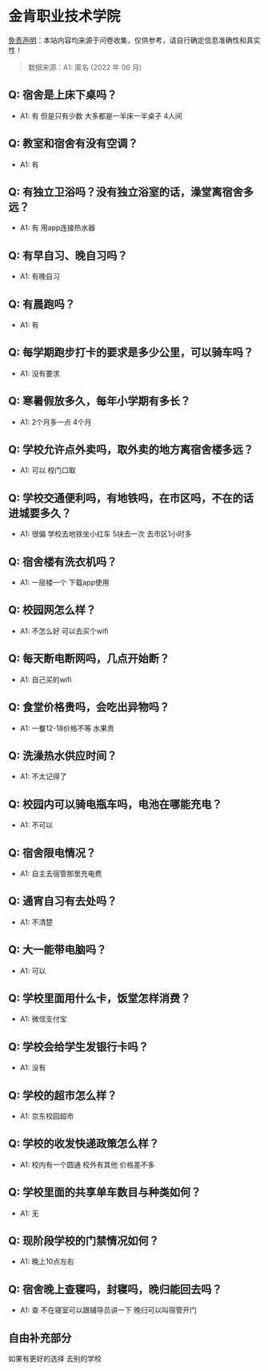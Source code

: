 # 金肯职业技术学院

[免责声明](https://colleges.chat/#_3)：本站内容均来源于问卷收集，仅供参考，请自行确定信息准确性和真实性！

> 数据来源：A1: 匿名 (2022 年 06 月)

## Q: 宿舍是上床下桌吗？

- A1: 有 但是只有少数 大多都是一半床一半桌子 4人间

## Q: 教室和宿舍有没有空调？

- A1: 有

## Q: 有独立卫浴吗？没有独立浴室的话，澡堂离宿舍多远？

- A1: 有 用app连接热水器

## Q: 有早自习、晚自习吗？

- A1: 有晚自习

## Q: 有晨跑吗？

- A1: 有

## Q: 每学期跑步打卡的要求是多少公里，可以骑车吗？

- A1: 没有要求

## Q: 寒暑假放多久，每年小学期有多长？

- A1: 2个月多一点 4个月

## Q: 学校允许点外卖吗，取外卖的地方离宿舍楼多远？

- A1: 可以 校门口取

## Q: 学校交通便利吗，有地铁吗，在市区吗，不在的话进城要多久？

- A1: 很偏 学校去地铁坐小红车 5块去一次 去市区1小时多

## Q: 宿舍楼有洗衣机吗？

- A1: 一层楼一个 下载app使用

## Q: 校园网怎么样？

- A1: 不怎么好 可以去买个wifi

## Q: 每天断电断网吗，几点开始断？

- A1: 自己买的wifi

## Q: 食堂价格贵吗，会吃出异物吗？

- A1: 一餐12-18价格不等 水果贵

## Q: 洗澡热水供应时间？

- A1: 不太记得了

## Q: 校园内可以骑电瓶车吗，电池在哪能充电？

- A1: 不可以

## Q: 宿舍限电情况？

- A1: 自主去宿管那里充电费

## Q: 通宵自习有去处吗？

- A1: 不清楚

## Q: 大一能带电脑吗？

- A1: 可以

## Q: 学校里面用什么卡，饭堂怎样消费？

- A1: 微信支付宝

## Q: 学校会给学生发银行卡吗？

- A1: 没有

## Q: 学校的超市怎么样？

- A1: 京东校园超市

## Q: 学校的收发快递政策怎么样？

- A1: 校内有一个圆通 校外有其他 价格差不多

## Q: 学校里面的共享单车数目与种类如何？

- A1: 无

## Q: 现阶段学校的门禁情况如何？

- A1: 晚上10点左右

## Q: 宿舍晚上查寝吗，封寝吗，晚归能回去吗？

- A1: 查 不在寝室可以跟辅导员讲一下  晚归可以叫宿管开门

## 自由补充部分

如果有更好的选择 去别的学校